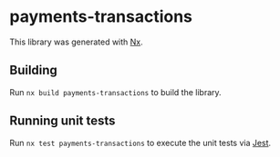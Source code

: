 # payments-transactions

This library was generated with [Nx](https://nx.dev).

## Building

Run `nx build payments-transactions` to build the library.

## Running unit tests

Run `nx test payments-transactions` to execute the unit tests via [Jest](https://jestjs.io).
